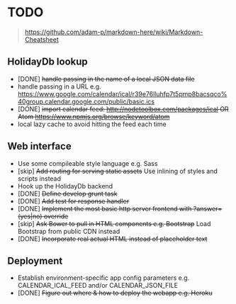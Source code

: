 TODO
====

> https://github.com/adam-p/markdown-here/wiki/Markdown-Cheatsheet

HolidayDb lookup
----------------
* [DONE] ~~handle passing in the name of a local JSON data file~~
* handle passing in a URL e.g. https://www.google.com/calendar/ical/r39e76lluhfp7t5pmp8bacsqco%40group.calendar.google.com/public/basic.ics
* [DONE] ~~import calendar feed: http://nodetoolbox.com/packages/ical OR Atom https://www.npmjs.org/browse/keyword/atom~~
* local lazy cache to avoid hitting the feed each time

Web interface
-------------
* Use some compileable style language e.g. Sass
* [skip] ~~Add routing for serving static assets~~ Use inlining of styles and scripts instead
* Hook up the HolidayDb backend
* [DONE] ~~Define develop grunt task~~
* [DONE] ~~Add test for response handler~~
* [DONE] ~~Implement the most basic http server frontend with ?answer=(yes|no) override~~
* [skip] ~~Ask Bower to pull in HTML components e.g. Bootstrap~~ Load Bootstrap from public CDN instead
* [DONE] ~~Incorporate real actual HTML instead of placeholder text~~

Deployment
----------
* Establish environment-specific app config parameters e.g. CALENDAR_ICAL_FEED and/or CALENDAR_JSON_FILE
* [DONE] ~~Figure out where & how to deploy the webapp e.g. Heroku~~
